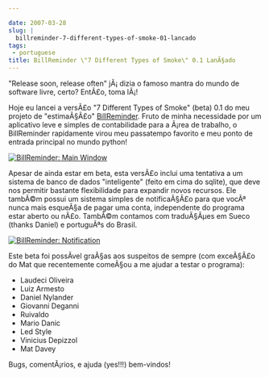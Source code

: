 ```yaml
---

date: 2007-03-28
slug: |
  billreminder-7-different-types-of-smoke-01-lancado
tags:
 - portuguese
title: BillReminder \"7 Different Types of Smoke\" 0.1 LanÃ§ado
---
```


\"Release soon, release often\" jÃ¡ dizia o famoso mantra do mundo de
software livre, certo? EntÃ£o, toma lÃ¡!

Hoje eu lancei a versÃ£o "7 Different Types of Smoke" (beta) 0.1 do meu
projeto de "estimaÃ§Ã£o"
[BillReminder](http://billreminder.sourceforge.net/). Fruto de minha
necessidade por um aplicativo leve e simples de contabilidade para a
Ã¡rea de trabalho, o BillReminder rapidamente virou meu passatempo
favorito e meu ponto de entrada principal no mundo python!

[![BillReminder: Main
Window](http://farm1.static.flickr.com/150/437137980_487288f685.jpg)](http://www.flickr.com/photos/25563799@N00/437137980/)

Apesar de ainda estar em beta, esta versÃ£o inclui uma tentativa a um
sistema de banco de dados "inteligente" (feito em cima do sqlite), que
deve nos permitir bastante flexibilidade para expandir novos recursos.
Ele tambÃ©m possui um sistema simples de notificaÃ§Ã£o para que vocÃª
nunca mais esqueÃ§a de pagar uma conta, independente do programa estar
aberto ou nÃ£o. TambÃ©m contamos com traduÃ§Ãµes em Sueco (thanks
Daniel) e portuguÃªs do Brasil.

[![BillReminder:
Notification](http://farm1.static.flickr.com/157/437137984_c058f02f0b_o.png)](http://www.flickr.com/photos/25563799@N00/437137984/)

Este beta foi possÃ­vel graÃ§as aos suspeitos de sempre (com exceÃ§Ã£o
do Mat que recentemente comeÃ§ou a me ajudar a testar o programa):

-   Laudeci Oliveira
-   Luiz Armesto
-   Daniel Nylander
-   Giovanni Deganni
-   Ruivaldo
-   Mario Danic
-   Led Style
-   Vinicius Depizzol
-   Mat Davey

Bugs, comentÃ¡rios, e ajuda (yes!!!) bem-vindos!
